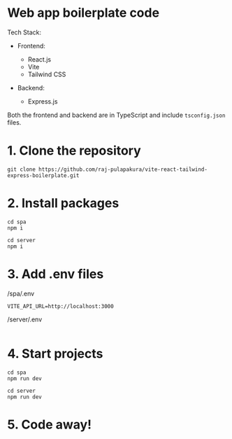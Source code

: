 # Web app boilerplate code

Tech Stack:

- Frontend:
   - React.js
   - Vite
   - Tailwind CSS
 
- Backend:
   - Express.js
 
Both the frontend and backend are in TypeScript and include `tsconfig.json` files.

# 1. Clone the repository

```
git clone https://github.com/raj-pulapakura/vite-react-tailwind-express-boilerplate.git
```

# 2. Install packages

```
cd spa
npm i

cd server
npm i
```

# 3. Add .env files

/spa/.env
```
VITE_API_URL=http://localhost:3000
```

/server/.env
```

```

# 4. Start projects

```
cd spa
npm run dev
```

```
cd server
npm run dev
```
# 5. Code away!
